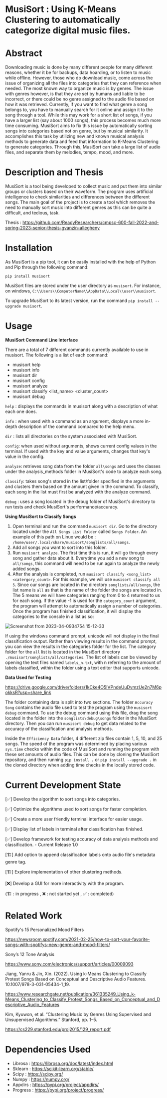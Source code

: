 # MusiSort : Using K-Means Clustering to automatically categorize digital music files.

# Abstract

Downloading music is done by many different people for many different reasons, whether it be for backups, data hoarding, or to listen to music while offline. However, those who do download music, come across the issue of organizing all the files into categories that they can reference when needed. The most known way to organize music is by genres. The issue with genres however, is that they are set by humans and liable to be incorrect, or there could be no genre assigned to the audio file based on how it was retrieved. Currently, if you want to find what genre a song belongs to, you have to manually search for it online and assign it to the song through a tool. While this may work for a short list of songs, if you have a larger list (say about 1000 songs), this process becomes much more time consuming. MusiSort aims to fix this issue by automatically sorting songs into categories based not on genre, but by musical similarity. It accomplishes this task by utilizing new and known musical analysis methods to generate data and feed that information to K-Means Clustering to generate categories. Through this, MusiSort can take a large list of audio files, and separate them by melodies, tempo, mood, and more.

# Description and Thesis

MusiSort is a tool being developed to collect music and put them into similar groups or clusters based on their waveform.  The program uses artificial intelligence to check similarities and differences between the different songs.  The main goal of the project is to create a tool which removes the need to manually sort music into different genres as this can be quite a difficult, and tedious, task.  

Thesis : https://github.com/ReadyResearchers/cmpsc-600-fall-2022-and-spring-2023-senior-thesis-gvanzin-allegheny

# Installation

As MusiSort is a pip tool, it can be easily installed with the help of Python and Pip through the following command:

`pip install musisort`

MusiSort files are stored under the user directory as `musisort`.  For instance, on windows, `C:\\Users\\ComputerName\\AppData\\Local\\user\\musisort`.

To upgrade MusiSort to its latest version, run the command `pip install --upgrade musisort`.

# Usage

**MusiSort Command Line Interface**

There are a total of 7 different commands currently available to use in musisort. The following is a list of each command:

- musisort help
- musisort info <command>
- musisort dir
- musisort config <key> <value>
- musisort analyze
- musisort classify <list_name> <cluster_count>
- musisort debug

`help`  : displays the commands in musisort along with a description of what each one does.

`info`  : when used with a command as an argument, displays a more in-depth description of the command compared to the help menu.

`dir`   : lists all directories on the system associated with MusiSort.

`config`: when used without arguments, shows current config values in the terminal. If used with the key and value arguments, changes that key's value in the config.

`analyze`: retrieves song data from the folder `all\songs` and uses the classes under the analysis_methods folder in MusiSort's code to analyze each song.

`classify`: takes song's stored in the list/folder specified in the arguments and clusters them based on the amount given in the command.  To classify, each song in the list must first be analyzed with the analyze command.

`debug` : uses a song located in the debug folder of MusiSort's directory to run tests and check MusiSort's performance\accuracy.

**Using MusiSort to Classify Songs**

1. Open terminal and run the command `musisort dir`.  Go to the directory located under the `All Songs List Folder` called `Songs Folder`.  An example of this path on Linux would be : `/home/user/.local/share/musisort/songlists/all/songs`.
2. Add all songs you want to sort into this folder.
3. Run `musisort analyze`.  The first time this is run, it will go through every song and gather data about it.  Everytime you add a new song to `all/songs`, this command will need to be run again to analyze the newly added songs.
4. After the analysis is completed, run `musisort classify <song_list> <catergory_count>`.  For this example, we will use `musisort classify all 5`.  Since our songs are located in the directory `songlists/all/songs`, the list name is `all` as that is the name of the folder the songs are located in.  The 5 means we will have categories ranging from 0 to 4 returned to us for each song.  If the value -1 is used for the `category_count` argument, the program will attempt to automatically assign a number of categories.  Once the program has finished classification, it will display the categories to the console in a list as so:

![Screenshot from 2023-04-0934754 15-12-33](https://user-images.githubusercontent.com/54772966/230233534-506b809e-8f1f-4231-9905-58c659328a55.png)

If using the windows command prompt, unicode will not display in the final classification output.  Rather than viewing results in the command prompt, you can view the results in the categories folder for the list.  The category folder for the `all` list is located in the MusiSort directory `./musisort/songlists/all/categories`.  The list of labels can be viewed by opening the text files named `labels_n.txt`, with n referring to the amount of labels classified, within the folder using a text editor that supports unicode.

**Data Used for Testing**

https://drive.google.com/drive/folders/1kCke4O5IVPndeUuDvmzUe2n7M6pokksR?usp=share_link

The folder containing data is split into two sections.  The folder `Accuracy Song` contains the audio file used to test the program using the `musisort debug` command.  To use the debug command using this file, drag the song located in the folder into the `songlists\debug\songs` folder in the MusiSort directory.  Then you can run `musisort debug` to get data related to the accuracy of the classification and analysis methods.

Inside the `Efficiency Data` folder, 4 different zip files contain 1, 5, 10, and 25 songs.  The speed of the program was determined by placing various `sys.time` checks within the code of MusiSort and running the program with these set amounts of audio files.  This can be done by cloning the MusiSort repository, and then running `pip install .` or `pip install --upgrade .` in the cloned directory when adding time checks in the locally stored code.

# Current Development State

[✅] Develop the algorithm to sort songs into categories.

[✅] Optimize the algorithms used to sort songs for faster completion.

[✅] Create a more user friendly terminal interface for easier usage.

[✅] Display list of labels in terminal after classification has finished.

[✅] Develop framework for testing accuracy of data analysis methods and classification. - Current Release 1.0

[🏗️] Add option to append classification labels onto audio file's metadata genre tag.

[🏗️] Explore implementation of other clustering methods.

[❌] Develop a GUI for more interactivity with the program.

(🏗️ : in progress , ❌ : not started yet , ✅ : completed)

# Related Work

Spotify's 15 Personalized Mood Filters

https://newsroom.spotify.com/2021-02-25/how-to-sort-your-favorite-songs-with-spotifys-new-genre-and-mood-filters/

Sony’s 12 Tone Analysis

https://www.sony.com/electronics/support/articles/00009093

Jiang, Yanru & Jin, Xin. (2022). Using k-Means Clustering to Classify Protest Songs Based on Conceptual and Descriptive Audio Features. 10.1007/978-3-031-05434-1_19. 

https://www.researchgate.net/publication/361335249_Using_k-Means_Clustering_to_Classify_Protest_Songs_Based_on_Conceptual_and_Descriptive_Audio_Features

Kim, Kyuwon, et al. “Clustering Music by Genres Using Supervised and Unsupervised Algorithms.” Stanford, pp. 1–5. 

https://cs229.stanford.edu/proj2015/129_report.pdf

# Dependencies Used

- Librosa  : https://librosa.org/doc/latest/index.html
- Sklearn  : https://scikit-learn.org/stable/
- Scipy    : https://scipy.org/
- Numpy    : https://numpy.org/
- Appdirs  : https://pypi.org/project/appdirs/
- Progress : https://pypi.org/project/progress/

